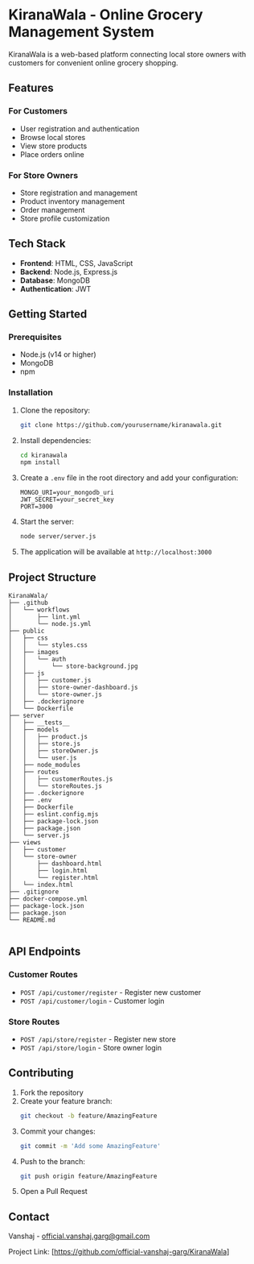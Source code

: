 # KiranaWala - Online Grocery Management System

KiranaWala is a web-based platform connecting local store owners with customers for convenient online grocery shopping.

## Features

### For Customers
- User registration and authentication
- Browse local stores
- View store products
- Place orders online

### For Store Owners
- Store registration and management
- Product inventory management
- Order management
- Store profile customization

## Tech Stack
- **Frontend**: HTML, CSS, JavaScript
- **Backend**: Node.js, Express.js
- **Database**: MongoDB
- **Authentication**: JWT

## Getting Started

### Prerequisites
- Node.js (v14 or higher)
- MongoDB
- npm

### Installation

1. Clone the repository:
   ```bash
   git clone https://github.com/yourusername/kiranawala.git
   ```
2. Install dependencies:
   ```bash
   cd kiranawala
   npm install
   ```
3. Create a `.env` file in the root directory and add your configuration:
   ```env
   MONGO_URI=your_mongodb_uri
   JWT_SECRET=your_secret_key
   PORT=3000
   ```
4. Start the server:
   ```bash
   node server/server.js
   ```
5. The application will be available at `http://localhost:3000`

## Project Structure
```
KiranaWala/
├── .github
│   └── workflows
│       ├── lint.yml
│       └── node.js.yml
├── public
│   ├── css
│   │   └── styles.css
│   ├── images
│   │   └── auth
│   │       └── store-background.jpg
│   ├── js
│   │   ├── customer.js
│   │   ├── store-owner-dashboard.js
│   │   └── store-owner.js
│   ├── .dockerignore
│   └── Dockerfile
├── server
│   ├── __tests__
│   ├── models
│   │   ├── product.js
│   │   ├── store.js
│   │   ├── storeOwner.js
│   │   └── user.js
│   ├── node_modules
│   ├── routes
│   │   ├── customerRoutes.js
│   │   └── storeRoutes.js
│   ├── .dockerignore
│   ├── .env
│   ├── Dockerfile
│   ├── eslint.config.mjs
│   ├── package-lock.json
│   ├── package.json
│   └── server.js
├── views
│   ├── customer
│   └── store-owner
│       ├── dashboard.html
│       ├── login.html
│       └── register.html
│   └── index.html
├── .gitignore
├── docker-compose.yml
├── package-lock.json
├── package.json
└── README.md


```

## API Endpoints

### Customer Routes
- `POST /api/customer/register` - Register new customer
- `POST /api/customer/login` - Customer login

### Store Routes
- `POST /api/store/register` - Register new store
- `POST /api/store/login` - Store owner login

## Contributing

1. Fork the repository
2. Create your feature branch:
   ```bash
   git checkout -b feature/AmazingFeature
   ```
3. Commit your changes:
   ```bash
   git commit -m 'Add some AmazingFeature'
   ```
4. Push to the branch:
   ```bash
   git push origin feature/AmazingFeature
   ```
5. Open a Pull Request


## Contact

Vanshaj - official.vanshaj.garg@gmail.com

Project Link: [https://github.com/official-vanshaj-garg/KiranaWala]

